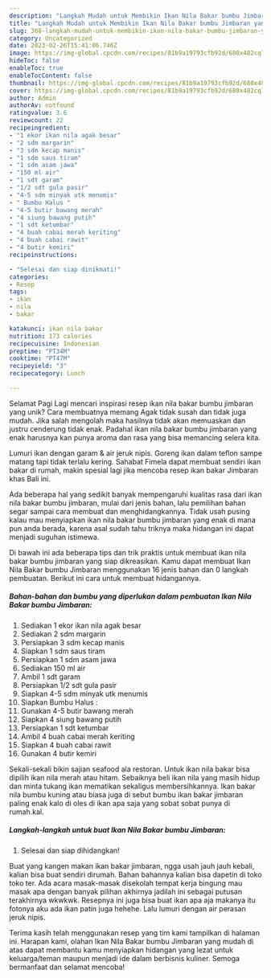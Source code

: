 ```yaml
---
description: "Langkah Mudah untuk Membikin Ikan Nila Bakar bumbu Jimbaran yang Lezat, Mantap"
title: "Langkah Mudah untuk Membikin Ikan Nila Bakar bumbu Jimbaran yang Lezat, Mantap"
slug: 368-langkah-mudah-untuk-membikin-ikan-nila-bakar-bumbu-jimbaran-yang-lezat-mantap
category: Uncategorized
date: 2023-02-26T15:41:06.746Z
image: https://img-global.cpcdn.com/recipes/81b9a19793cfb92d/680x482cq70/ikan-nila-bakar-bumbu-jimbaran-foto-resep-utama.jpg
hideToc: false
enableToc: true
enableTocContent: false
thumbnail: https://img-global.cpcdn.com/recipes/81b9a19793cfb92d/680x482cq70/ikan-nila-bakar-bumbu-jimbaran-foto-resep-utama.jpg
cover: https://img-global.cpcdn.com/recipes/81b9a19793cfb92d/680x482cq70/ikan-nila-bakar-bumbu-jimbaran-foto-resep-utama.jpg
author: Admin
authorAv: notfound
ratingvalue: 3.6
reviewcount: 22
recipeingredient:
- "1 ekor ikan nila agak besar"
- "2 sdm margarin"
- "3 sdm kecap manis"
- "1 sdm saus tiram"
- "1 sdm asam jawa"
- "150 ml air"
- "1 sdt garam"
- "1/2 sdt gula pasir"
- "4-5 sdm minyak utk menumis"
- " Bumbu Halus "
- "4-5 butir bawang merah"
- "4 siung bawang putih"
- "1 sdt ketumbar"
- "4 buah cabai merah keriting"
- "4 buah cabai rawit"
- "4 butir kemiri"
recipeinstructions:

- "Selesai dan siap dinikmati!"
categories:
- Resep
tags:
- ikan
- nila
- bakar

katakunci: ikan nila bakar 
nutrition: 173 calories
recipecuisine: Indonesian
preptime: "PT34M"
cooktime: "PT47M"
recipeyield: "3"
recipecategory: Lunch

---
```



Selamat Pagi Lagi mencari inspirasi resep ikan nila bakar bumbu jimbaran yang unik? Cara membuatnya memang Agak tidak susah dan tidak juga mudah. Jika salah mengolah maka hasilnya tidak akan memuaskan dan justru cenderung tidak enak. Padahal ikan nila bakar bumbu jimbaran yang enak harusnya kan punya aroma dan rasa yang bisa memancing selera kita.


Lumuri ikan dengan garam &amp; air jeruk nipis. Goreng ikan dalam teflon sampe matang tapi tidak terlalu kering. Sahabat Fimela dapat membuat sendiri ikan bakar di rumah, makin spesial lagi jika mencoba resep ikan bakar Jimbaran khas Bali ini.

Ada beberapa hal yang sedikit banyak mempengaruhi kualitas rasa dari ikan nila bakar bumbu jimbaran, mulai dari jenis bahan, lalu pemilihan bahan segar sampai cara membuat dan menghidangkannya. Tidak usah pusing kalau mau menyiapkan ikan nila bakar bumbu jimbaran yang enak di mana pun anda berada, karena asal sudah tahu triknya maka hidangan ini dapat menjadi suguhan istimewa.


Di bawah ini ada beberapa tips dan trik praktis untuk membuat ikan nila bakar bumbu jimbaran yang siap dikreasikan. Kamu dapat membuat Ikan Nila Bakar bumbu Jimbaran menggunakan 16 jenis bahan dan 0 langkah pembuatan. Berikut ini cara untuk membuat hidangannya.

<!--inarticleads1-->

##### Bahan-bahan dan bumbu yang diperlukan dalam pembuatan Ikan Nila Bakar bumbu Jimbaran:

1. Sediakan 1 ekor ikan nila agak besar
1. Sediakan 2 sdm margarin
1. Persiapkan 3 sdm kecap manis
1. Siapkan 1 sdm saus tiram
1. Persiapkan 1 sdm asam jawa
1. Sediakan 150 ml air
1. Ambil 1 sdt garam
1. Persiapkan 1/2 sdt gula pasir
1. Siapkan 4-5 sdm minyak utk menumis
1. Siapkan  Bumbu Halus :
1. Gunakan 4-5 butir bawang merah
1. Siapkan 4 siung bawang putih
1. Persiapkan 1 sdt ketumbar
1. Ambil 4 buah cabai merah keriting
1. Siapkan 4 buah cabai rawit
1. Gunakan 4 butir kemiri


Sekali-sekali bikin sajian seafood ala restoran. Untuk ikan nila bakar bisa dipilih ikan nila merah atau hitam. Sebaiknya beli ikan nila yang masih hidup dan minta tukang ikan mematikan sekaligus membersihkannya. Ikan bakar nila bumbu kuning atau biasa juga di sebut bumbu ikan bakar jimbaran paling enak kalo di oles di ikan apa saja yang sobat sobat punya di rumah.kal. 

<!--inarticleads2-->

##### Langkah-langkah untuk buat Ikan Nila Bakar bumbu Jimbaran:


1. Selesai dan siap dihidangkan!

Buat yang kangen makan ikan bakar jimbaran, ngga usah jauh jauh kebali, kalian bisa buat sendiri dirumah. Bahan bahannya kalian bisa dapetin di toko toko ter. Ada acara masak-masak disekolah tempat kerja bingung mau masak apa dengan banyak pilihan akhirnya jadilah ini sebagai putusan terakhirnya wkwkwk. Resepnya ini juga bisa buat ikan apa aja makanya itu fotonya aku ada ikan patin juga hehehe. Lalu lumuri dengan air perasan jeruk nipis. 

Terima kasih telah menggunakan resep yang tim kami tampilkan di halaman ini. Harapan kami, olahan Ikan Nila Bakar bumbu Jimbaran yang mudah di atas dapat membantu kamu menyiapkan hidangan yang lezat untuk keluarga/teman maupun menjadi ide dalam berbisnis kuliner. Semoga bermanfaat dan selamat mencoba!
